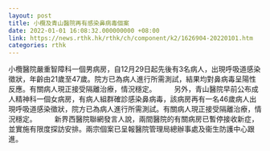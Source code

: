```yaml
---
layout: post
title: 小欖及青山醫院再有感染鼻病毒個案
date: 2022-01-01 16:08:32.000000000 +08:00
link: https://news.rthk.hk/rthk/ch/component/k2/1626904-20220101.htm
categories: rthk
---
```


小欖醫院嚴重智障科一個男病房，自12月29日起先後有3名病人，出現呼吸道感染徵狀，年齡由21歲至47歲。院方已為病人進行所需測試，結果均對鼻病毒呈陽性反應。有關病人現正接受隔離治療，情況穩定。
　　 
另外，青山醫院早前公布成人精神科一個女病房，有病人組群確診感染鼻病毒，該病房再有一名46歲病人出現呼吸道感染徵狀，院方已為病人進行所需測試。有關病人現正接受隔離治療，情況穩定。
　　 
新界西醫院聯網發言人說，兩間醫院的有關病房已暫停接收新症，並實施有限度探訪安排。兩宗個案已呈報醫院管理局總辦事處及衞生防護中心跟進。
